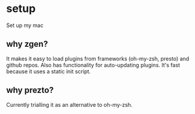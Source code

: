 # setup

Set up my mac

## why zgen?

It makes it easy to load plugins from frameworks (oh-my-zsh, presto) and github repos.
Also has functionality for auto-updating plugins.
It's fast because it uses a static init script. 

## why prezto?

Currently trialling it as an alternative to oh-my-zsh.